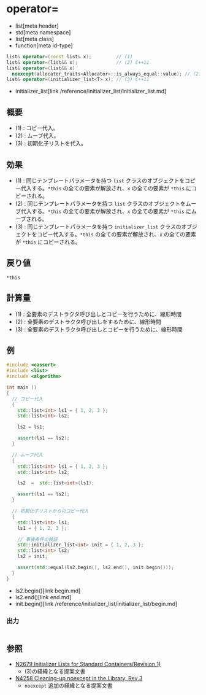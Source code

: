 # operator=
* list[meta header]
* std[meta namespace]
* list[meta class]
* function[meta id-type]

```cpp
list& operator=(const list& x);         // (1)
list& operator=(list&& x);              // (2) C++11
list& operator=(list&& x)
  noexcept(allocator_traits<Allocator>::is_always_equal::value); // (2) C++17
list& operator=(initializer_list<T> x); // (3) C++11
```
* initializer_list[link /reference/initializer_list/initializer_list.md]

## 概要
- (1) : コピー代入。
- (2) : ムーブ代入。
- (3) : 初期化子リストを代入。


## 効果
- (1) : 同じテンプレートパラメータを持つ `list` クラスのオブジェクトをコピー代入する。`*this` の全ての要素が解放され、`x` の全ての要素が `*this` にコピーされる。
- (2) : 同じテンプレートパラメータを持つ `list` クラスのオブジェクトをムーブ代入する。`*this` の全ての要素が解放され、`x` の全ての要素が `*this` にムーブされる。
- (3) : 同じテンプレートパラメータを持つ `initializer_list` クラスのオブジェクトをコピー代入する。`*this` の全ての要素が解放され、`x` の全ての要素が `*this` にコピーされる。


## 戻り値
`*this`


## 計算量
- (1) : 全要素のデストラクタ呼び出しとコピーを行うために、線形時間
- (2) : 全要素のデストラクタ呼び出しをするために、線形時間
- (3) : 全要素のデストラクタ呼び出しとコピーを行うために、線形時間


## 例
```cpp example
#include <cassert>
#include <list>
#include <algorithm>

int main ()
{
  // コピー代入
  {
    std::list<int> ls1 = { 1, 2, 3 };
    std::list<int> ls2;

    ls2 = ls1;

    assert(ls1 == ls2);
  }

  // ムーブ代入
  {
    std::list<int> ls1 = { 1, 2, 3 };
    std::list<int> ls2;

    ls2  =  std::list<int>(ls1);

    assert(ls1 == ls2);
  }

  // 初期化子リストからのコピー代入
  {
    std::list<int> ls1;
    ls1 = { 1, 2, 3 };

    // 事後条件の検証
    std::initializer_list<int> init = { 1, 2, 3 };
    std::list<int> ls2;
    ls2 = init;

    assert(std::equal(ls2.begin(), ls2.end(), init.begin()));
  }
}
```
* ls2.begin()[link begin.md]
* ls2.end()[link end.md]
* init.begin()[link /reference/initializer_list/initializer_list/begin.md]

### 出力
```
```

## 参照
- [N2679 Initializer Lists for Standard Containers(Revision 1)](http://www.open-std.org/jtc1/sc22/wg21/docs/papers/2008/n2679.pdf)
    - (3)の経緯となる提案文書
- [N4258 Cleaning-up noexcept in the Library, Rev 3](http://www.open-std.org/jtc1/sc22/wg21/docs/papers/2014/n4258.pdf)
    - `noexcept` 追加の経緯となる提案文書
